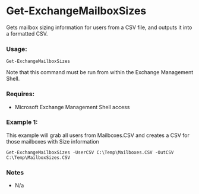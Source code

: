 # Get-ExchangeMailboxSizes
Gets mailbox sizing information for users from a CSV file, and outputs it into a formatted CSV.

### Usage:
```
Get-ExchangeMailboxSizes
```
Note that this command must be run from within the Exchange Management Shell.

### Requires:
* Microsoft Exchange Management Shell access

### Example 1:
This example will grab all users from Mailboxes.CSV and creates a CSV for those mailboxes with Size information
```
Get-ExchangeMailboxSizes -UserCSV C:\Temp\Mailboxes.CSV -OutCSV C:\Temp\MailboxSizes.CSV
```

### Notes
* N/a
